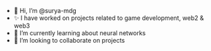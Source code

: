 - 👋 Hi, I’m @surya-mdg
- ✨ I have worked on projects related to game development, web2 & web3
- 🌱 I’m currently learning about neural networks
- 💞️ I’m looking to collaborate on projects

<!---
Surya-mdg/Surya-mdg is a ✨ special ✨ repository because its `README.md` (this file) appears on your GitHub profile.
You can click the Preview link to take a look at your changes.
--->
